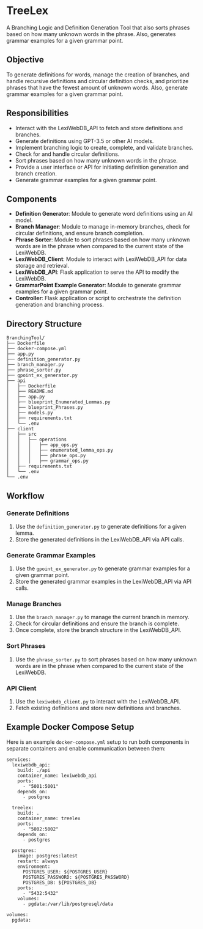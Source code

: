 # TreeLex
A Branching Logic and Definition Generation Tool that also sorts phrases based on how many unknown words in the phrase. Also, generates grammar examples for a given grammar point.

## Objective
To generate definitions for words, manage the creation of branches, and handle recursive definitions and circular definition checks, and prioritize phrases that have the fewest amount of unknown words. Also, generate grammar examples for a given grammar point.

## Responsibilities
- Interact with the LexiWebDB_API to fetch and store definitions and branches.
- Generate definitions using GPT-3.5 or other AI models.
- Implement branching logic to create, complete, and validate branches.
- Check for and handle circular definitions.
- Sort phrases based on how many unknown words in the phrase.
- Provide a user interface or API for initiating definition generation and branch creation.
- Generate grammar examples for a given grammar point.

## Components
- **Definition Generator**: Module to generate word definitions using an AI model.
- **Branch Manager**: Module to manage in-memory branches, check for circular definitions, and ensure branch completion.
- **Phrase Sorter**: Module to sort phrases based on how many unknown words are in the phrase when compared to the current state of the LexiWebDB.
- **LexiWebDB_Client**: Module to interact with LexiWebDB_API for data storage and retrieval.
- **LexiWebDB_API**: Flask application to serve the API to modify the LexiWebDB.
- **GrammarPoint Example Generator**: Module to generate grammar examples for a given grammar point.
- **Controller**: Flask application or script to orchestrate the definition generation and branching process.

## Directory Structure

```
BranchingTool/
├── Dockerfile
├── docker-compose.yml
├── app.py
├── definition_generator.py
├── branch_manager.py
├── phrase_sorter.py
├── gpoint_ex_generator.py
├── api
│   ├── Dockerfile
│   ├── README.md
│   ├── app.py
│   ├── blueprint_Enumerated_Lemmas.py
│   ├── blueprint_Phrases.py
│   ├── models.py
│   ├── requirements.txt
│   └── .env
├── client
│   ├── src
│   │   ├── operations
│   │   │   ├── app_ops.py
│   │   │   ├── enumerated_lemma_ops.py
│   │   │   ├── phrase_ops.py
│   │   │   ├── grammar_ops.py
│   ├── requirements.txt
│   └── .env
└── .env
```


## Workflow

### Generate Definitions
1. Use the `definition_generator.py` to generate definitions for a given lemma.
2. Store the generated definitions in the LexiWebDB_API via API calls.

### Generate Grammar Examples
1. Use the `gpoint_ex_generator.py` to generate grammar examples for a given grammar point.
2. Store the generated grammar examples in the LexiWebDB_API via API calls.

### Manage Branches
1. Use the `branch_manager.py` to manage the current branch in memory.
2. Check for circular definitions and ensure the branch is complete.
3. Once complete, store the branch structure in the LexiWebDB_API.

### Sort Phrases
1. Use the `phrase_sorter.py` to sort phrases based on how many unknown words are in the phrase when compared to the current state of the LexiWebDB.

### API Client
1. Use the `lexiwebdb_client.py` to interact with the LexiWebDB_API.
2. Fetch existing definitions and store new definitions and branches.

## Example Docker Compose Setup
Here is an example `docker-compose.yml` setup to run both components in separate containers and enable communication between them:

```
services:
  lexiwebdb_api:
    build: ./api
    container_name: lexiwebdb_api
    ports:
      - "5001:5001"
    depends_on:
      - postgres

  treelex:
    build: .
    container_name: treelex
    ports:
      - "5002:5002"
    depends_on:
      - postgres

  postgres:
    image: postgres:latest
    restart: always
    environment:
      POSTGRES_USER: ${POSTGRES_USER}
      POSTGRES_PASSWORD: ${POSTGRES_PASSWORD}
      POSTGRES_DB: ${POSTGRES_DB}
    ports:
      - "5432:5432"
    volumes:
      - pgdata:/var/lib/postgresql/data

volumes:
  pgdata:
  ```
